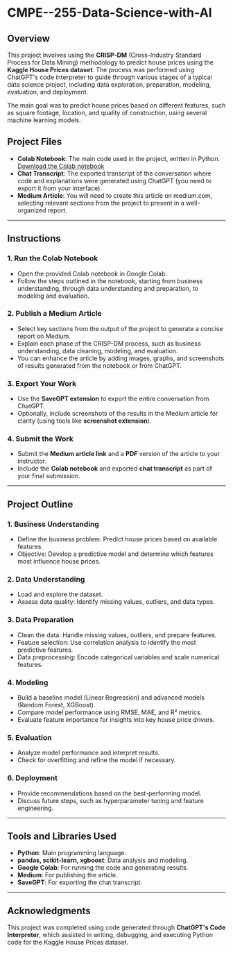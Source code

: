 # CMPE--255-Data-Science-with-AI 


## Overview

This project involves using the **CRISP-DM** (Cross-Industry Standard Process for Data Mining) methodology to predict house prices using the **Kaggle House Prices dataset**. The process was performed using ChatGPT's code interpreter to guide through various stages of a typical data science project, including data exploration, preparation, modeling, evaluation, and deployment.

The main goal was to predict house prices based on different features, such as square footage, location, and quality of construction, using several machine learning models.

## Project Files

- **Colab Notebook**: The main code used in the project, written in Python. [Download the Colab notebook](sandbox:/mnt/data/House_Prices_Prediction_Project.ipynb)
- **Chat Transcript**: The exported transcript of the conversation where code and explanations were generated using ChatGPT (you need to export it from your interface).
- **Medium Article**: You will need to create this article on medium.com, selecting relevant sections from the project to present in a well-organized report.

---

## Instructions

### 1. **Run the Colab Notebook**
   - Open the provided Colab notebook in Google Colab.
   - Follow the steps outlined in the notebook, starting from business understanding, through data understanding and preparation, to modeling and evaluation.

### 2. **Publish a Medium Article**
   - Select key sections from the output of the project to generate a concise report on Medium.
   - Explain each phase of the CRISP-DM process, such as business understanding, data cleaning, modeling, and evaluation.
   - You can enhance the article by adding images, graphs, and screenshots of results generated from the notebook or from ChatGPT.

### 3. **Export Your Work**
   - Use the **SaveGPT extension** to export the entire conversation from ChatGPT.
   - Optionally, include screenshots of the results in the Medium article for clarity (using tools like **screenshot extension**).

### 4. **Submit the Work**
   - Submit the **Medium article link** and a **PDF** version of the article to your instructor.
   - Include the **Colab notebook** and exported **chat transcript** as part of your final submission.

---

## Project Outline

### 1. Business Understanding
   - Define the business problem: Predict house prices based on available features.
   - Objective: Develop a predictive model and determine which features most influence house prices.

### 2. Data Understanding
   - Load and explore the dataset.
   - Assess data quality: Identify missing values, outliers, and data types.

### 3. Data Preparation
   - Clean the data: Handle missing values, outliers, and prepare features.
   - Feature selection: Use correlation analysis to identify the most predictive features.
   - Data preprocessing: Encode categorical variables and scale numerical features.

### 4. Modeling
   - Build a baseline model (Linear Regression) and advanced models (Random Forest, XGBoost).
   - Compare model performance using RMSE, MAE, and R² metrics.
   - Evaluate feature importance for insights into key house price drivers.

### 5. Evaluation
   - Analyze model performance and interpret results.
   - Check for overfitting and refine the model if necessary.

### 6. Deployment
   - Provide recommendations based on the best-performing model.
   - Discuss future steps, such as hyperparameter tuning and feature engineering.

---

## Tools and Libraries Used
- **Python**: Main programming language.
- **pandas, scikit-learn, xgboost**: Data analysis and modeling.
- **Google Colab**: For running the code and generating results.
- **Medium**: For publishing the article.
- **SaveGPT**: For exporting the chat transcript.

---



## Acknowledgments

This project was completed using code generated through **ChatGPT's Code Interpreter**, which assisted in writing, debugging, and executing Python code for the Kaggle House Prices dataset.
